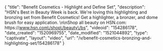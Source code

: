 {
    "title": "Benefit Cosmetics - Highlight and Define Set",
    "description": "HSN's Best in Beauty Week is back. We're loving this highlighting and bronzing set from Benefit Cosmetics! Get a highlighter, a bronzer, and dome brush for easy application. \n\nShop all beauty on HSN.com: https:\/\/www.hsn.com\/shop\/beauty\/bs",
    "videoid": "154286178",
    "date_created": "1520969755",
    "date_modified": "1521044892",
    "type": "captivate",
    "layout": "video",
    "url": "\/v\/benefit-cosmetics-bronzing-and-highlighting-set\/154286178"
}